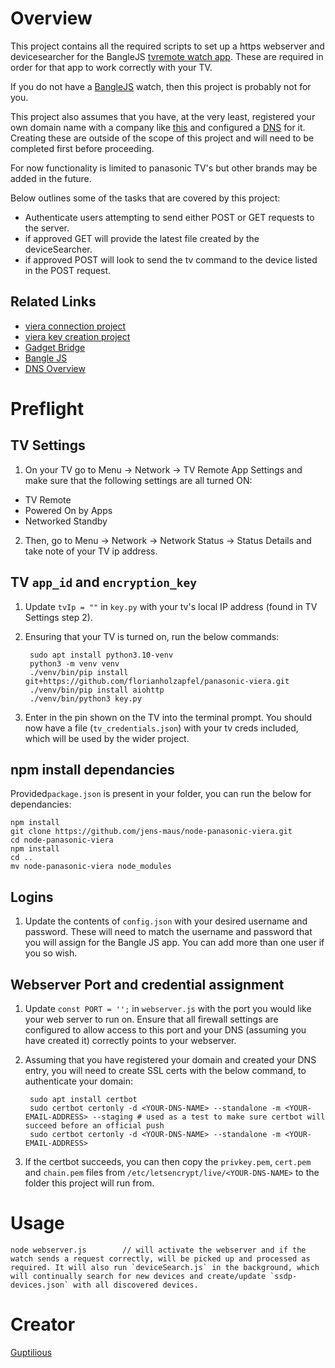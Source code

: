 # Overview
This project contains all the required scripts to set up a https webserver and devicesearcher for the BangleJS [tvremote watch app](https://github.com/Guptilious/BangleApps/tree/master/apps/tvremote). These are required in order for that app to work correctly with your TV. 

If you do not have a [BangleJS](https://shop.espruino.com/banglejs2) watch, then this project is probably not for you.

This project also assumes that you have, at the very least, registered your own domain name with a company like [this](https://www.mythic-beasts.com/) and configured a [DNS](https://www.mythic-beasts.com/support/domains) for it. Creating these are outside of the scope of this project and will need to be completed first before proceeding.

For now functionality is limited to panasonic TV's but other brands may be added in the future.

Below outlines some of the tasks that are covered by this project:
* Authenticate users attempting to send either POST or GET requests to the server.
* if approved GET will provide the latest file created by the deviceSearcher.
* if approved POST will look to send the tv command to the device listed in the POST request.


## Related Links

* [viera connection project](https://github.com/jens-maus/node-panasonic-viera)
* [viera key creation project](https://github.com/florianholzapfel/panasonic-viera)
* [Gadget Bridge](https://www.espruino.com/Gadgetbridge)
* [Bangle JS](https://www.espruino.com/Reference#software)
* [DNS Overview](https://www.mythic-beasts.com/support/domains)


# Preflight
## TV Settings
1. On your TV go to Menu -> Network -> TV Remote App Settings and make sure that the following settings are all turned ON:
* TV Remote
* Powered On by Apps
* Networked Standby
2. Then, go to Menu -> Network -> Network Status -> Status Details and take note of your TV ip address.

## TV `app_id` and `encryption_key`
1. Update `tvIp = ""` in `key.py` with your tv's local IP address (found in TV Settings step 2).

2. Ensuring that your TV is turned on, run the below commands:

        sudo apt install python3.10-venv
        python3 -m venv venv
        ./venv/bin/pip install git+https://github.com/florianholzapfel/panasonic-viera.git
        ./venv/bin/pip install aiohttp
        ./venv/bin/python3 key.py

4. Enter in the pin shown on the TV into the terminal prompt. You should now have a file (`tv_credentials.json`) with your tv creds included, which will be used by the wider project.

## npm install dependancies
Provided`package.json` is present in your folder, you can run the below for dependancies:

    npm install
    git clone https://github.com/jens-maus/node-panasonic-viera.git
    cd node-panasonic-viera
    npm install
    cd ..
    mv node-panasonic-viera node_modules

## Logins 
1. Update the contents of `config.json` with your desired username and password. These will need to match the username and password that you will assign for the Bangle JS app. You can add more than one user if you so wish.

## Webserver Port and credential assignment
1. Update `const PORT = '';` in `webserver.js` with the port you would like your web server to run on. Ensure that all firewall settings are configured to allow access to this port and your DNS (assuming you have created it) correctly points to your webserver.
2. Assuming that you have registered your domain and created your DNS entry, you will need to create SSL certs with the below command, to authenticate your domain:

        sudo apt install certbot
        sudo certbot certonly -d <YOUR-DNS-NAME> --standalone -m <YOUR-EMAIL-ADDRESS> --staging # used as a test to make sure certbot will succeed before an official push
        sudo certbot certonly -d <YOUR-DNS-NAME> --standalone -m <YOUR-EMAIL-ADDRESS>
   
4.   If the certbot succeeds, you can then copy the `privkey.pem`, `cert.pem` and `chain.pem` files from `/etc/letsencrypt/live/<YOUR-DNS-NAME>` to the folder this project will run from.

# Usage
    node webserver.js        // will activate the webserver and if the watch sends a request correctly, will be picked up and processed as required. It will also run `deviceSearch.js` in the background, which will continually search for new devices and create/update `ssdp-devices.json` with all discovered devices.

# Creator
[Guptilious](https://github.com/Guptilious)
